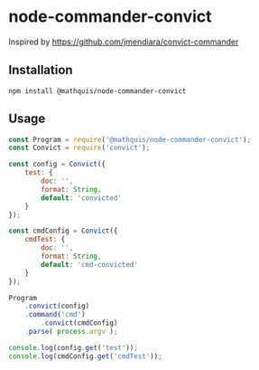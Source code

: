 # node-commander-convict

Inspired by https://github.com/jmendiara/convict-commander

## Installation

`npm install @mathquis/node-commander-convict`

## Usage
```javascript
const Program = require('@mathquis/node-commander-convict');
const Convict = require('convict');

const config = Convict({
	test: {
	    doc: '',
	    format: String,
	    default: 'convicted'
    }
});

const cmdConfig = Convict({
	cmdTest: {
	    doc: '',
	    format: String,
	    default: 'cmd-convicted'
    }
});

Program
    .convict(config)
    .command('cmd')
	    .convict(cmdConfig)
    .parse( process.argv );

console.log(config.get('test'));
console.log(cmdConfig.get('cmdTest'));
```